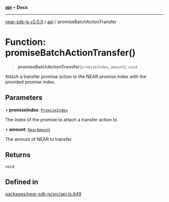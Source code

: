[**api**](../README.md) • **Docs**

***

[near-sdk-js v2.0.0](../../packages.md) / [api](../README.md) / promiseBatchActionTransfer

# Function: promiseBatchActionTransfer()

> **promiseBatchActionTransfer**(`promiseIndex`, `amount`): `void`

Attach a transfer promise action to the NEAR promise index with the provided promise index.

## Parameters

• **promiseIndex**: [`PromiseIndex`](../../utils/type-aliases/PromiseIndex.md)

The index of the promise to attach a transfer action to.

• **amount**: [`NearAmount`](../../utils/type-aliases/NearAmount.md)

The amount of NEAR to transfer.

## Returns

`void`

## Defined in

[packages/near-sdk-js/src/api.ts:649](https://github.com/dim-daskalov/near-sdk-js/blob/0bae67c8fac52fa6fac6b3698d8164f5618f8e2c/packages/near-sdk-js/src/api.ts#L649)
